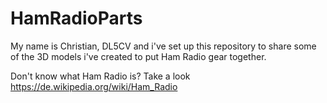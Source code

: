 # HamRadioParts
My name is Christian, DL5CV and i've set up this repository to share some of the 3D models i've created to put Ham Radio gear together.

Don't know what Ham Radio is? Take a look https://de.wikipedia.org/wiki/Ham_Radio


